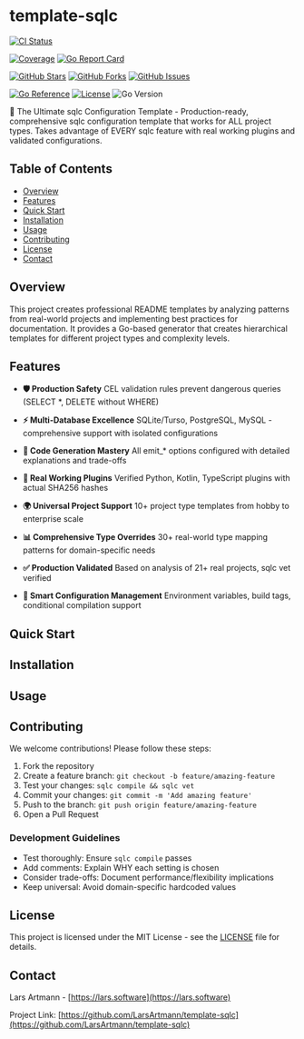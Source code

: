 <!-- 
This README.md is automatically generated by template-readme
Generated: 2025-08-06T17:50:22Z
Template: advanced
Config: .readme/configs/readme-config.yaml
DO NOT EDIT MANUALLY - Changes will be overwritten
-->

# template-sqlc

[![CI Status](https://img.shields.io/github/actions/workflow/status/LarsArtmann/template-sqlc/ci.yml?style=flat-square&branch=main)](https://github.com/LarsArtmann/template-sqlc/actions)

[![Coverage](https://img.shields.io/codecov/c/github/LarsArtmann/template-sqlc?style=flat-square)](https://codecov.io/gh/LarsArtmann/template-sqlc) [![Go Report Card](https://goreportcard.com/badge/github.com/LarsArtmann/template-sqlc)](https://goreportcard.com/report/github.com/LarsArtmann/template-sqlc)

[![GitHub Stars](https://img.shields.io/github/stars/LarsArtmann/template-sqlc?style=flat-square)](https://github.com/LarsArtmann/template-sqlc) [![GitHub Forks](https://img.shields.io/github/forks/LarsArtmann/template-sqlc?style=flat-square)](https://github.com/LarsArtmann/template-sqlc) [![GitHub Issues](https://img.shields.io/github/issues/LarsArtmann/template-sqlc?style=flat-square)](https://github.com/LarsArtmann/template-sqlc/issues)

[![Go Reference](https://pkg.go.dev/badge/github.com/LarsArtmann/template-sqlc)](https://pkg.go.dev/github.com/LarsArtmann/template-sqlc) [![License](https://img.shields.io/github/license/LarsArtmann/template-sqlc?style=flat-square)](https://github.com/LarsArtmann/template-sqlc/blob/main/LICENSE) ![Go Version](https://img.shields.io/github/go-mod/go-version/LarsArtmann/template-sqlc?style=flat-square)

🚀 The Ultimate sqlc Configuration Template - Production-ready, comprehensive sqlc configuration template that works for ALL project types. Takes advantage of EVERY sqlc feature with real working plugins and validated configurations.

## Table of Contents

- [Overview](#overview)
- [Features](#features)
- [Quick Start](#quick-start)
- [Installation](#installation)
- [Usage](#usage)
- [Contributing](#contributing)
- [License](#license)
- [Contact](#contact)

## Overview

This project creates professional README templates by analyzing patterns from real-world projects and implementing best practices for documentation. It provides a Go-based generator that creates hierarchical templates for different project types and complexity levels.

## Features

- **🛡️ Production Safety**
  CEL validation rules prevent dangerous queries (SELECT *, DELETE without WHERE)

- **⚡ Multi-Database Excellence**
  SQLite/Turso, PostgreSQL, MySQL - comprehensive support with isolated configurations

- **🎨 Code Generation Mastery**
  All emit_* options configured with detailed explanations and trade-offs

- **🔧 Real Working Plugins**
  Verified Python, Kotlin, TypeScript plugins with actual SHA256 hashes

- **🌍 Universal Project Support**
  10+ project type templates from hobby to enterprise scale

- **📊 Comprehensive Type Overrides**
  30+ real-world type mapping patterns for domain-specific needs

- **✅ Production Validated**
  Based on analysis of 21+ real projects, sqlc vet verified

- **🎯 Smart Configuration Management**
  Environment variables, build tags, conditional compilation support

## Quick Start

## Installation

## Usage

## Contributing

We welcome contributions! Please follow these steps:

1. Fork the repository
2. Create a feature branch: `git checkout -b feature/amazing-feature`
3. Test your changes: `sqlc compile && sqlc vet`
4. Commit your changes: `git commit -m 'Add amazing feature'`
5. Push to the branch: `git push origin feature/amazing-feature`
6. Open a Pull Request

### Development Guidelines

- Test thoroughly: Ensure `sqlc compile` passes
- Add comments: Explain WHY each setting is chosen
- Consider trade-offs: Document performance/flexibility implications
- Keep universal: Avoid domain-specific hardcoded values

## License

This project is licensed under the MIT License - see the [LICENSE](LICENSE) file for details.

## Contact

Lars Artmann - [https://lars.software](https://lars.software)

Project Link: [https://github.com/LarsArtmann/template-sqlc](https://github.com/LarsArtmann/template-sqlc)

